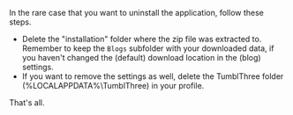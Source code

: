 In the rare case that you want to uninstall the application, follow these steps.

* Delete the "installation" folder where the zip file was extracted to. Remember to keep the `Blogs` subfolder with your downloaded data, if you haven't changed the (default) download location in the (blog) settings.
* If you want to remove the settings as well, delete the TumblThree folder (%LOCALAPPDATA%\TumblThree) in your profile.

That's all.

